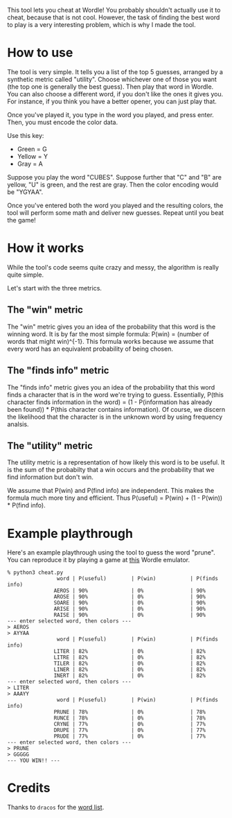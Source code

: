 This tool lets you cheat at Wordle!
You probably shouldn't actually use it to cheat, because that is not cool.
However, the task of finding the best word to play is a very interesting problem, which is why I made the tool.

# How to use

The tool is very simple.
It tells you a list of the top 5 guesses, arranged by a synthetic metric called "utility".
Choose whichever one of those you want (the top one is generally the best guess).
Then play that word in Wordle.
You can also choose a different word, if you don't like the ones it gives you.
For instance, if you think you have a better opener, you can just play that.

Once you've played it, you type in the word you played, and press enter.
Then, you must encode the color data.

Use this key:

- Green = G
- Yellow = Y
- Gray = A

Suppose you play the word "CUBES".
Suppose further that "C" and "B" are yellow, "U" is green, and the rest are gray.
Then the color encoding would be "YGYAA".

Once you've entered both the word you played and the resulting colors, the tool will perform some math and deliver new guesses.
Repeat until you beat the game!

# How it works

While the tool's code seems quite crazy and messy, the algorithm is really quite simple.

Let's start with the three metrics.

## The "win" metric

The "win" metric gives you an idea of the probability that this word is the winning word. It is by far the most simple formula: P(win) = (number of words that might win)^{-1}. This formula works because we assume that every word has an equivalent probability of being chosen.

## The "finds info" metric

The "finds info" metric gives you an idea of the probability that this word finds a character that is in the word we're trying to guess. Essentially, P(this character finds information in the word) = (1 - P(information has already been found)) * P(this character contains information). Of course, we discern the likelihood that the character is in the unknown word by using frequency analsis.

## The "utility" metric

The utility metric is a representation of how likely this word is to be useful. It is the sum of the probabilty that a win occurs and the probability that we find information but don't win.

We assume that P(win) and P(find info) are independent. This makes the formula much more tiny and efficient. Thus P(useful) = P(win) + (1 - P(win)) * P(find info).

# Example playthrough

Here's an example playthrough using the tool to guess the word "prune".
You can reproduce it by playing a game at [this](https://www.wordle.name/en/) Wordle emulator.

```
% python3 cheat.py
                word | P(useful)        | P(win)           | P(finds info)
               AEROS | 90%              | 0%               | 90%
               AROSE | 90%              | 0%               | 90%
               SOARE | 90%              | 0%               | 90%
               ARISE | 90%              | 0%               | 90%
               RAISE | 90%              | 0%               | 90%
--- enter selected word, then colors ---
> AEROS
> AYYAA
                word | P(useful)        | P(win)           | P(finds info)
               LITER | 82%              | 0%               | 82%
               LITRE | 82%              | 0%               | 82%
               TILER | 82%              | 0%               | 82%
               LINER | 82%              | 0%               | 82%
               INERT | 82%              | 0%               | 82%
--- enter selected word, then colors ---
> LITER
> AAAYY
                word | P(useful)        | P(win)           | P(finds info)
               PRUNE | 78%              | 0%               | 78%
               RUNCE | 78%              | 0%               | 78%
               CRYNE | 77%              | 0%               | 77%
               DRUPE | 77%              | 0%               | 77%
               PRUDE | 77%              | 0%               | 77%
--- enter selected word, then colors ---
> PRUNE
> GGGGG
--- YOU WIN!! ---
```

# Credits

Thanks to `dracos` for the [word list](https://gist.githubusercontent.com/dracos/dd0668f281e685bad51479e5acaadb93/raw/6bfa15d263d6d5b63840a8e5b64e04b382fdb079/valid-wordle-words.txt).

